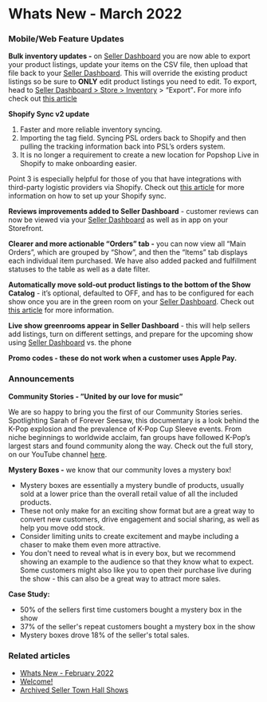 # Whats New - March 2022

### **Mobile/Web Feature Updates**

**Bulk inventory updates -** on [Seller Dashboard](https://dashboard.popshop.live/) you are now able to export your product listings, update your items on the CSV file, then upload that file back to your [Seller Dashboard](https://dashboard.popshop.live/). This will override the existing product listings so be sure to **ONLY** edit product listings you need to edit. To export, head to [Seller Dashboard > Store > Inventory](https://dashboard.popshop.live/store/listings) > “Export”**.** For more info check out [this article](https://help.popshop.live/hc/en-us/articles/4438829564313)

**Shopify Sync v2 update**

1. Faster and more reliable inventory syncing.
2. Importing the tag field. Syncing PSL orders back to Shopify and then pulling the tracking information back into PSL’s orders system.
3. It is no longer a requirement to create a new location for Popshop Live in Shopify to make onboarding easier.&#x20;

Point 3 is especially helpful for those of you that have integrations with third-party logistic providers via Shopify. Check out [this article](https://help.popshop.live/hc/en-us/articles/4417441426713-How-can-I-link-my-shopify-store-to-Popshop-) for more information on how to set up your Shopify sync.&#x20;

**Reviews improvements added to Seller Dashboard** - customer reviews can now be viewed via your [Seller Dashboard](https://dashboard.popshop.live/store/reviews) as well as in app on your Storefront.

**Clearer and more actionable “Orders” tab -** you can now view all “Main Orders”, which are grouped by “Show”, and then the “Items” tab displays each individual item purchased. We have also added packed and fulfillment statuses to the table as well as a date filter.

**Automatically move sold-out product listings to the bottom of the Show Catalog** - it’s optional, defaulted to OFF, and has to be configured for each show once you are in the green room on your [Seller Dashboard](https://dashboard.popshop.live/). Check out [this article](https://help.popshop.live/hc/en-us/articles/4420259263887) for more information.

**Live show greenrooms appear in Seller Dashboard** - this will help sellers add listings, turn on different settings, and prepare for the upcoming show using [Seller Dashboard](https://dashboard.popshop.live/) vs. the phone

**Promo codes - these do not work when a customer uses Apple Pay.**

### **Announcements**

**Community Stories - ”United by our love for music”**

We are so happy to bring you the first of our Community Stories series. Spotlighting Sarah of Forever Seesaw, this documentary is a look behind the K-Pop explosion and the prevalence of K-Pop Cup Sleeve events. From niche beginnings to worldwide acclaim, fan groups have followed K-Pop’s largest stars and found community along the way. Check out the full story, on our YouTube channel [here](https://youtu.be/vadLpS37jeI).

**Mystery  Boxes -**  we know that our community loves a mystery box!&#x20;

* Mystery boxes are essentially a mystery bundle of products, usually sold at a lower price than the overall retail value of all the included products.
* These not only make for an exciting show format but are a great way to convert new customers, drive engagement and social sharing, as well as help you move odd stock.
* Consider limiting units to create excitement and maybe including a chaser to make them even more attractive.
* You don't need to reveal what is in every box, but we recommend showing an example to the audience so that they know what to expect. Some customers might also like you to open their purchase live during the show - this can also be a great way to attract more sales.&#x20;

**Case Study:**

* 50% of the sellers first time customers bought a mystery box in the show
* 37% of the seller's repeat customers bought a mystery box in the show
* Mystery boxes drove 18% of the seller's total sales.

### Related articles

* [Whats New - February 2022](https://jamble.gitbook.io/popshop-live/whats-new-this-month/announcements-2022/whats-new-february-2022)
* [Welcome!](https://jamble.gitbook.io/popshop-live/new-seller-on-ramp/welcome)
* [Archived Seller Town Hall Shows](https://jamble.gitbook.io/popshop-live/whats-new-this-month/seller-town-halls/archived-seller-town-hall-shows)
